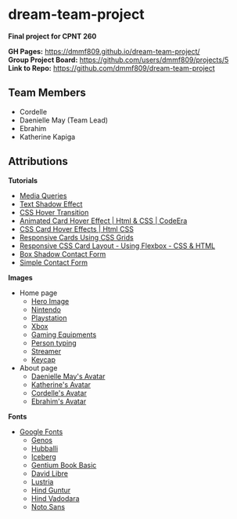 # dream-team-project

**Final project for CPNT 260**

**GH Pages:** https://dmmf809.github.io/dream-team-project/ <br/>
**Group Project Board:** https://github.com/users/dmmf809/projects/5 <br/>
**Link to Repo:** https://github.com/dmmf809/dream-team-project <br/>

## Team Members

- Cordelle
- Daenielle May (Team Lead)
- Ebrahim
- Katherine Kapiga

## Attributions

**Tutorials**

- [Media Queries](https://www.freecodecamp.org/news/css-media-queries-breakpoints-media-types-standard-resolutions-and-more/)
- [Text Shadow Effect](https://developer.mozilla.org/en-US/docs/Web/CSS/text-shadow)
- [CSS Hover Transition](https://www.w3schools.com/howto/howto_css_transition_hover.asp)
- [Animated Card Hover Effect | Html & CSS | CodeEra](https://www.youtube.com/watch?v=t5zFfDdvApE&t=296s)
- [CSS Card Hover Effects | Html CSS](https://www.youtube.com/watch?v=6-QoF1qY9Bw&t=391s)
- [Responsive Cards Using CSS Grids](https://www.youtube.com/watch?v=zfG5IELmGX0&t=2s)
- [Responsive CSS Card Layout - Using Flexbox - CSS & HTML](https://www.youtube.com/watch?v=zqSXT4pHD9g&t=5s)
- [Box Shadow Contact Form](https://css-tricks.com/almanac/properties/b/box-shadow/)
- [Simple Contact Form](https://formspree.io/library/simple-contact-form/)

**Images**

- Home page
  - [Hero Image](https://unsplash.com/photos/p0j-mE6mGo4)
  - [Nintendo](https://commons.wikimedia.org/wiki/File:Nintendo_Logo_2017.png)
  - [Playstation](https://twitter.com/playstation)
  - [Xbox](https://www.xbox.com/en-US/apps/xbox-app-for-mobile)
  - [Gaming Equipments](https://www.pexels.com/photo/flatlay-of-gaming-equipments-3165335/)
  - [Person typing](https://www.pexels.com/photo/photo-of-person-typing-on-computer-keyboard-735911/)
  - [Streamer](https://www.premiumbeat.com/blog/become-a-successful-streamer/)
  - [Keycap](https://www.npr.org/2022/07/25/1113004433/online-shopping-deals-algorithm-pricing-regulation)
- About page
  - [Daenielle May's Avatar](https://unsplash.com/photos/OXTmhYJTR-c)
  - [Katherine's Avatar](https://unsplash.com/photos/cXUR-6e8AUY)
  - [Cordelle's Avatar](https://unsplash.com/photos/Ug5MRUtcYgk)
  - [Ebrahim's Avatar](https://unsplash.com/photos/nHAukI5HFYM)

**Fonts**

- [Google Fonts](https://fonts.google.com/)
  - [Genos](https://fonts.google.com/specimen/Genos?query=geno&noto.query=genosa)
  - [Hubballi](https://fonts.google.com/specimen/Hubballi?query=hubbal&noto.query=genosa)
  - [Iceberg](https://fonts.google.com/specimen/Iceberg?query=iceberg&noto.query=genosa)
  - [Gentium Book Basic](https://fonts.google.com/specimen/Gentium+Book+Basic?query=gentium)
  - [David Libre](https://fonts.google.com/specimen/David+Libre?query=David+libre)
  - [Lustria](https://fonts.google.com/specimen/Lustria?query=lustria)
  - [Hind Guntur](https://fonts.google.com/specimen/Hind+Guntur?query=hind+gun)
  - [Hind Vadodara](https://fonts.google.com/specimen/Hind+Vadodara?query=hind+vado)
  - [Noto Sans](https://fonts.google.com/noto/specimen/Noto+Sans?query=noto+sans)
